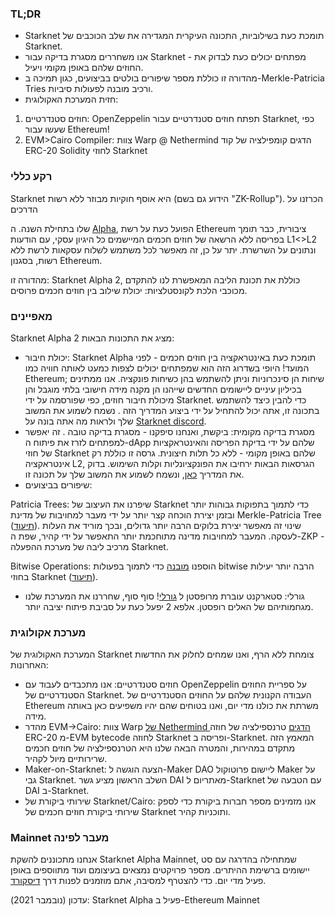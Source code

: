 ### TL;DR

* Starknet תומכת כעת בשילוביות, התכונה העיקרית המגדירה את שלב הכוכבים של Starknet.
* אנו משחררים מסגרת בדיקה עבור Starknet - מפתחים יכולים כעת לבדוק את החוזים שלהם באופן מקומי ויעיל.
* מהדורה זו כוללת מספר שיפורים בולטים בביצועים, כגון תמיכה ב-Merkle-Patricia Tries ורכיב מובנה לפעולות סיביות.
* חזית המערכת האקולוגית:

1. חוזים סטנדרטיים: OpenZeppelin תפתח חוזים סטנדרטיים עבור Starknet, כפי שעשו עבור Ethereum!
2. EVM>Cairo Compiler: צוות Warp @ Nethermind הדגים קומפילציה של קוד ERC-20 Solidity לחוזי Starknet

### רקע כללי

Starknet היא אוסף חוקיות מבוזר ללא רשות (הידוע גם בשם "ZK-Rollup"). הכרזנו על</a> הדרכים

שלו בתחילת השנה. ה [Alpha](https://medium.com/starkware/starknet-alpha-1-90c3348cca4f), הפועל כעת על רשת Ethereum ציבורית, כבר תומך בפריסה ללא הרשאה של חוזים חכמים המיישמים כל היגיון עסקי, עם הודעות L1<>L2 ונתונים על השרשרת. יתר על כן, זה מאפשר לכל משתמש לשלוח עסקאות לרשת ללא רשות, בסגנון Ethereum.</p> 

מהדורה זו: Starknet Alpha 2, כוללת את תכונת הליבה המאפשרת לנו להתקדם מכוכבי הלכת לקונסטלציות: יכולת שילוב בין חוזים חכמים פרוסים.



### מאפיינים

Starknet Alpha 2 מציג את התכונות הבאות:

* יכולת חיבור: Starknet Alpha תומכת כעת באינטראקציה בין חוזים חכמים - לפני המועד! היופי בשדרוג הזה הוא שמפתחים יכולים לצפות כמעט לאותה חוויה כמו Ethereum; שיחות הן סינכרוניות וניתן להשתמש בהן כשיחות פונקציה. אנו ממתינים בכיליון עיניים ליישומים החדשים שייהנו הן מקנה מידה חישובי בלתי מוגבל והן מיכולת חיבור חוזים, כפי שפורסמה על ידי Starknet. כדי להבין כיצד להשתמש בתכונה זו, אתה יכול להתחיל על ידי ביצוע המדריך הזה [](https://www.cairo-lang.org/docs/hello_starknet/calling_contracts.html). נשמח לשמוע את המשוב שלך ולראות מה אתה בונה על [Starknet discord](https://discord.gg/uJ9HZTUk2Y).
* מסגרת בדיקה מקומית: ביקשת, ואנחנו סיפקנו - מסגרת בדיקה טובה [](https://github.com/starkware-libs/cairo-lang/tree/master/src/starkware/starknet/testing). זה יאפשר למפתחים לזרז את פיתוח ה-dApp שלהם על ידי בדיקת הפריסה והאינטראקציות של חוזי Starknet שלהם באופן מקומי - ללא כל תלות חיצונית. גרסה זו כוללת רק אינטראקציה L2, הגרסאות הבאות ירחיבו את הפונקציונליות וקלות השימוש. בדוק את המדריך [כאן](https://www.cairo-lang.org/docs/hello_starknet/unit_tests.html), ונשמח לשמוע את המשוב שלך על תכונה זו.
* שיפורים בביצועים:

Patricia Trees: שיפרנו את העיצוב של Starknet כדי לתמוך בתפוקות גבוהות יותר ובזמן יצירת הוכחה קצר יותר על ידי מעבר למחויבות של מדינת Merkle-Patricia Tree ([תיעוד](https://github.com/starkware-libs/cairo-lang/blob/master/src/starkware/cairo/common/patricia_utils.py)). שינוי זה מאפשר יצירת בלוקים הרבה יותר גדולים, ובכך מוריד את העלות לעסקה. המעבר למחויבות מדינה מתוחכמת יותר התאפשר על ידי קהיר, שפת ה-ZKP - מרכיב ליבה של מערכת ההפעלה Starknet.

Bitwise Operations: הוספנו [מובנה](https://www.cairo-lang.org/docs/how_cairo_works/builtins.html) כדי לתמוך בפעולות bitwise הרבה יותר יעילות בחוזי Starknet ([תיעוד](https://www.cairo-lang.org/docs/reference/common_library.html#common-library-bitwise)).

* גורלי: סטארקנט עוברת מרופסטן ל [גורלי](https://goerli.etherscan.io/address/0xee02F29aE9A4988aE064940bF11954d6eafE26Ac)! סוף סוף, שחררנו את המערכת שלנו מגחמותיהם של האלים רופסטן. אלפא 2 יפעל כעת על סביבת פיתוח יציבה יותר.



### מערכת אקולוגית

המערכת האקולוגית של Starknet צומחת ללא הרף, ואנו שמחים לחלוק את החדשות האחרונות:

* חוזים סטנדרטיים: אנו מתכבדים לעבוד עם OpenZeppelin על ספריית החוזים הסטנדרטיים של Starknet. העבודה הקנונית שלהם על החוזים הסטנדרטיים של Ethereum משרתת את כולנו מדי יום, ואנו בטוחים שהם יהיו משפיעים כאן באותה מידה.
* מהדר EVM->Cairo: צוות Warp [של Nethermind הדגים](https://medium.com/nethermind-eth/warp-your-way-to-starknet-ddd6856875e0) טרנספילציה של חוזה ERC-20 מ-EVM bytecode לחוזה Starknet ופריסה ב-Starknet. המאמץ הזה מתקדם במהירות, והמטרה הבאה שלנו היא הטרנספילציה של חוזים חכמים שרירותיים מיול לקהיר.
* Maker-on-Starknet: הצעה [](https://forum.makerdao.com/t/mip39c2-sp19-adding-the-starknet-engineering-core-unit-sne-001/9745) הוגשה ל-Maker DAO ליישום פרוטוקול Maker על גבי Starknet. השלב הראשון מציע גשר DAI מאתריום ל-Starknet עם הטבעה של DAI ב-Starknet.
* שירותי ביקורת של Starknet/Cairo: אנו מזמינים מספר חברות ביקורת כדי לספק שירותי ביקורת חוזים חכמים של Starknet ותוכניות קהיר.



### Mainnet מעבר לפינה

אנחנו מתכוננים להשקת Starknet Alpha Mainnet, שמתחילה בהדרגה עם סט יישומים ברשימת ההיתרים. מספר פרויקטים נמצאים בעיצומם ועוד מתווספים באופן פעיל מדי יום. כדי להצטרף למסיבה, אתם מוזמנים לפנות דרך [דיסקורד](https://discord.gg/uJ9HZTUk2Y).

עדכון (נובמבר 2021): Starknet Alpha פעיל ב-Ethereum Mainnet